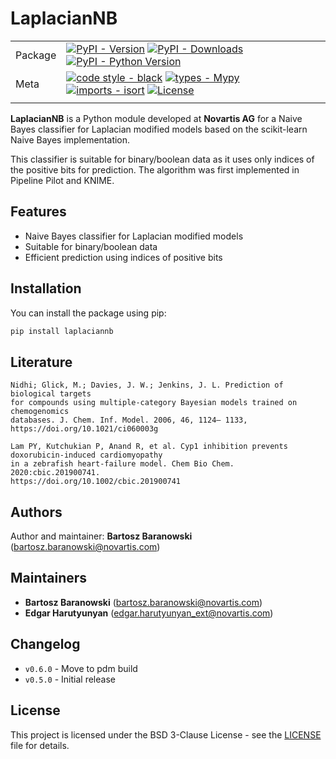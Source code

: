 # LaplacianNB

<div>

| | |
| --- | --- |
| Package | [![PyPI - Version](https://img.shields.io/pypi/v/laplaciannb.svg?logo=pypi&label=PyPI&logoColor=gold)](https://pypi.org/project/laplaciannbs/) [![PyPI - Downloads](https://img.shields.io/pypi/dm/laplaciannb.svg?color=blue&label=Downloads&logo=pypi&logoColor=gold)](https://pypi.org/project/laplaciannb/) [![PyPI - Python Version](https://img.shields.io/pypi/pyversions/laplaciannb.svg?logo=python&label=Python&logoColor=gold)](https://pypi.org/project/laplaciannb/) |
| Meta | [![code style - black](https://img.shields.io/badge/code%20style-black-000000.svg)](https://github.com/psf/black) [![types - Mypy](https://img.shields.io/badge/types-Mypy-blue.svg)](https://github.com/python/mypy) [![imports - isort](https://img.shields.io/badge/imports-isort-ef8336.svg)](https://github.com/pycqa/isort) [![License](https://img.shields.io/badge/License-BSD%203--Clause-blue.svg)](https://opensource.org/licenses/BSD-3-Clause) |
| | |

</div>

**LaplacianNB** is a Python module developed at **Novartis AG** for a Naive Bayes classifier for Laplacian modified models based on the scikit-learn Naive Bayes implementation.

This classifier is suitable for binary/boolean data as it uses only indices of the positive bits for prediction. The algorithm was first implemented in Pipeline Pilot and KNIME.

## Features

- Naive Bayes classifier for Laplacian modified models
- Suitable for binary/boolean data
- Efficient prediction using indices of positive bits

## Installation

You can install the package using pip:

```sh
pip install laplaciannb
```


## Literature

```
Nidhi; Glick, M.; Davies, J. W.; Jenkins, J. L. Prediction of biological targets
for compounds using multiple-category Bayesian models trained on chemogenomics
databases. J. Chem. Inf. Model. 2006, 46, 1124– 1133,
https://doi.org/10.1021/ci060003g

Lam PY, Kutchukian P, Anand R, et al. Cyp1 inhibition prevents doxorubicin-induced cardiomyopathy
in a zebrafish heart-failure model. Chem Bio Chem. 2020:cbic.201900741.
https://doi.org/10.1002/cbic.201900741
```

## Authors

Author and maintainer: **Bartosz Baranowski** (bartosz.baranowski@novartis.com)

## Maintainers

- **Bartosz Baranowski** (bartosz.baranowski@novartis.com)
- **Edgar Harutyunyan** (edgar.harutyunyan_ext@novartis.com)

## Changelog

- `v0.6.0` - Move to pdm build
- `v0.5.0` - Initial release

## License

This project is licensed under the BSD 3-Clause License - see the [LICENSE](LICENSE) file for details.
